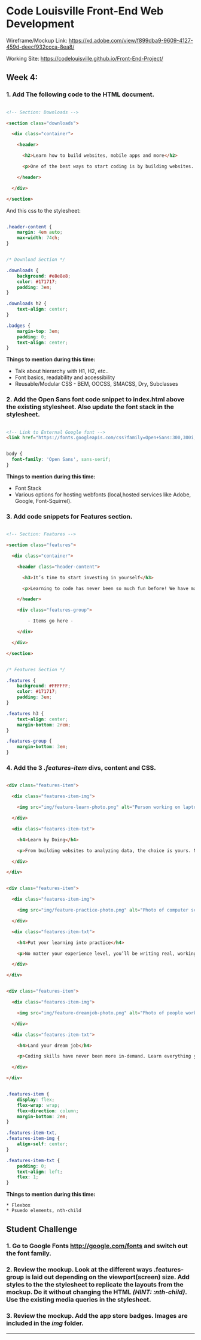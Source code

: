 # Code Louisville Front-End Web Development

Wireframe/Mockup Link: https://xd.adobe.com/view/f899dba9-9609-4127-459d-deecf932ccca-8ea8/

Working Site: https://codelouisville.github.io/Front-End-Project/


## Week 4: ###

### 1. Add The following code to the HTML document. ###

```html

<!-- Section: Downloads -->

<section class="downloads">

  <div class="container">

    <header>

      <h2>Learn how to build websites, mobile apps and more</h2>

      <p>One of the best ways to start coding is by building websites. Whether you want to tweak your business’s site, hone your web development skills, or learn to collaborate with developers, we’ll help you get there.</p>

    </header>

  </div>

</section>

```

And this css to the stylesheet:

```CSS

.header-content {
	margin: 4em auto;
	max-width: 74ch;
}


/* Download Section */

.downloads {
	background: #e8e8e8;
	color: #171717;
	padding: 3em;
}

.downloads h2 {
	text-align: center;
}

.badges {
	margin-top: 3em;
	padding: 0;
	text-align: center;
}

```


**Things to mention during this time:**

  * Talk about hierarchy with H1, H2, etc..
  * Font basics, readability and accessibility
  * Reusable/Modular CSS - BEM, OOCSS, SMACSS, Dry, Subclasses



### 2. Add the Open Sans font code snippet to index.html above the existing stylesheet. Also update the font stack in the stylesheet. ###

```HTML

<!-- Link to External Google font -->
<link href="https://fonts.googleapis.com/css?family=Open+Sans:300,300i,400,400i,600,600i,700,700i,800,800i&display=swap" rel="stylesheet">

```

```CSS

body {
  font-family: 'Open Sans', sans-serif;
}

```

**Things to mention during this time:**

  * Font Stack
  * Various options for hosting webfonts (local,hosted services like Adobe, Google, Font-Squirrel).



### 3. Add code snippets for Features section.  ###

```HTML

<!-- Section: Features -->

<section class="features">

  <div class="container">

    <header class="header-content">

      <h3>It’s time to start investing in yourself</h3>

      <p>Learning to code has never been so much fun before! We have made the learning experience fun and interactive. You will enjoy it like a game while learning and upgrading your skills.</p>

    </header>

    <div class="features-group">

        - Items go here -

    </div>

  </div>

</section>

```

```CSS

/* Features Section */

.features {
	background: #FFFFFF;
	color: #171717;
	padding: 3em;
}

.features h3 {
	text-align: center;
	margin-bottom: 2rem;
}

.features-group {
	margin-bottom: 3em;
}

```


### 4. Add the 3 *.features-item* divs, content and CSS.  ###


```HTML

<div class="features-item">

  <div class="features-item-img">

    <img src="img/feature-learn-photo.png" alt="Person working on laptop" />

  </div>

  <div class="features-item-txt">

    <h4>Learn by Doing</h4>

    <p>From building websites to analyzing data, the choice is yours. Not sure where to start? We’ll point you in the right direction.</p>

  </div>

</div>

```

```HTML

<div class="features-item">

  <div class="features-item-img">

    <img src="img/feature-practice-photo.png" alt="Photo of computer screens with code" />

  </div>

  <div class="features-item-txt">

    <h4>Put your learning into practice</h4>

    <p>No matter your experience level, you’ll be writing real, working code in minutes.</p>

  </div>

</div>

```

```HTML

<div class="features-item">

  <div class="features-item-img">

    <img src="img/feature-dreamjob-photo.png" alt="Photo of people working" />

  </div>

  <div class="features-item-txt">

    <h4>Land your dream job</h4>

    <p>Coding skills have never been more in-demand. Learn everything you need to take your career to the next level.</p>

  </div>

</div>

```

```CSS

.features-item {
	display: flex;
	flex-wrap: wrap;
	flex-direction: column;
	margin-bottom: 2em;
}

.features-item-txt,
.features-item-img {
	align-self: center;
}

.features-item-txt {
	padding: 0;
	text-align: left;
	flex: 1;
}

```



  **Things to mention during this time:**

    * Flexbox
    * Psuedo elements, nth-child



## Student Challenge ##

### 1. Go to Google Fonts http://google.com/fonts and switch out the font family.  ###

### 2. Review the mockup. Look at the different ways **.features-group** is laid out depending on the viewport(screen) size. Add styles to the the stylesheet to replicate the layouts from the mockup. Do it without changing the HTML *(HINT: :nth-child)*. Use the existing media queries in the stylesheet. ###

### 3. Review the mockup. Add the app store badges. Images are included in the *img* folder.  ###


----
